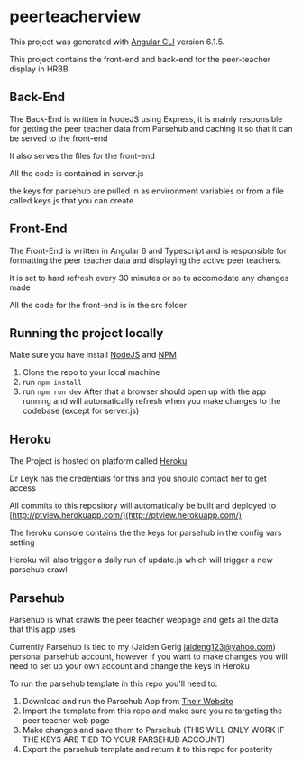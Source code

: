 # peerteacherview

This project was generated with [Angular CLI](https://github.com/angular/angular-cli) version 6.1.5.

This project contains the front-end and back-end for the peer-teacher display in HRBB

## Back-End
The Back-End is written in NodeJS using Express, it is mainly responsible for getting the peer teacher data from Parsehub and caching it so that it can be served to the front-end

It also serves the files for the front-end

All the code is contained in server.js

the keys for parsehub are pulled in as environment variables or from a file called keys.js that you can create

## Front-End
The Front-End is written in Angular 6 and Typescript and is responsible for formatting the peer teacher data and displaying the active peer teachers.

It is set to hard refresh every 30 minutes or so to accomodate any changes made

All the code for the front-end is in the src folder

## Running the project locally
Make sure you have install [NodeJS](https://nodejs.org/en/) and [NPM](https://www.npmjs.com/get-npm)
1. Clone the repo to your local machine
2. run `npm install`
3. run `npm run dev`
After that a browser should open up with the app running and will automatically refresh when you make changes to the codebase (except for server.js)

## Heroku
The Project is hosted on platform called [Heroku](https://www.heroku.com/)

Dr Leyk has the credentials for this and you should contact her to get access

All commits to this repository will automatically be built and deployed to [http://ptview.herokuapp.com/](http://ptview.herokuapp.com/)

The heroku console contains the the keys for parsehub in the config vars setting

Heroku will also trigger a daily run of update.js which will trigger a new parsehub crawl

## Parsehub
Parsehub is what crawls the peer teacher webpage and gets all the data that this app uses

Currently Parsehub is tied to my (Jaiden Gerig jaideng123@yahoo.com) personal parsehub account, however if you want to make changes you will need to set up your own account and change the keys in Heroku

To run the parsehub template in this repo you'll need to:
1. Download and run the Parsehub App from [Their Website](https://www.parsehub.com/)
2. Import the template from this repo and make sure you're targeting the peer teacher web page
3. Make changes and save them to Parsehub (THIS WILL ONLY WORK IF THE KEYS ARE TIED TO YOUR PARSEHUB ACCOUNT)
4. Export the parsehub template and return it to this repo for posterity
